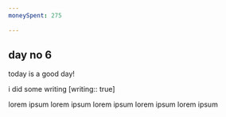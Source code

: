```yaml
---
moneySpent: 275
 
---
```

## day no 6
today is a good day!
 

i did some writing [writing:: true]

lorem ipsum lorem ipsum lorem ipsum lorem ipsum lorem ipsum

